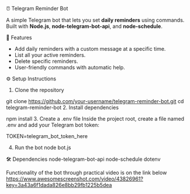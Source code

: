 ⏰ Telegram Reminder Bot

A simple Telegram bot that lets you set **daily reminders** using commands.  
Built with **Node.js**, **node-telegram-bot-api**, and **node-schedule**.

📌 Features
- Add daily reminders with a custom message at a specific time.
- List all your active reminders.
- Delete specific reminders.
- User-friendly commands with automatic help.

⚙️ Setup Instructions

1. Clone the repository

git clone https://github.com/your-username/telegram-reminder-bot.git
cd telegram-reminder-bot
2. Install dependencies

npm install
3. Create a .env file
Inside the project root, create a file named .env and add your Telegram bot token:


TOKEN=telegram_bot_token_here

4. Run the bot
node bot.js

🛠 Dependencies
node-telegram-bot-api
node-schedule
dotenv

Functionality of the bot through practical video is on the link below 
https://www.awesomescreenshot.com/video/43826961?key=3a43a6f1dada826e8bb29fb1225b5dea
